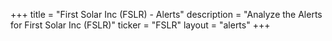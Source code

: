+++
title = "First Solar Inc (FSLR) - Alerts"
description = "Analyze the Alerts for First Solar Inc (FSLR)"
ticker = "FSLR"
layout = "alerts"
+++

